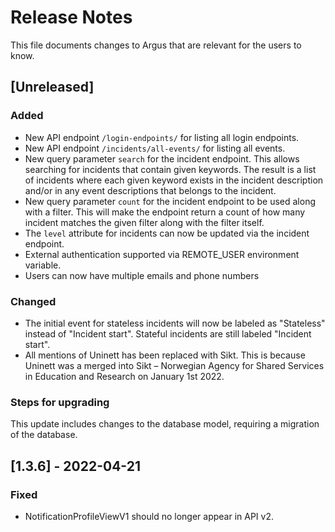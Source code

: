 # Release Notes
This file documents changes to Argus that are relevant for the users to know.

## [Unreleased]

### Added
- New API endpoint `/login-endpoints/` for listing all login endpoints.
- New API endpoint `/incidents/all-events/` for listing all events.
- New query parameter `search` for the incident endpoint.
This allows searching for incidents that contain given keywords.
The result is a list of incidents where each given keyword exists
in the incident description and/or in any event descriptions that belongs to the incident.
- New query parameter `count` for the incident endpoint to be used along with a filter.
This will make the endpoint return a count of how many incident matches the given filter
along with the filter itself.
- The `level` attribute for incidents can now be updated via the incident endpoint.
- External authentication supported via REMOTE_USER environment variable.
- Users can now have multiple emails and phone numbers

### Changed
- The initial event for stateless incidents will now be labeled as "Stateless" instead of "Incident start". Stateful incidents are still labeled "Incident start".
- All mentions of Uninett has been replaced with Sikt. This is because Uninett was a merged into Sikt – Norwegian Agency for Shared Services in Education and Research on January 1st 2022.

### Steps for upgrading

This update includes changes to the database model, requiring a migration of the database.

## [1.3.6] - 2022-04-21

### Fixed
- NotificationProfileViewV1 should no longer appear in API v2.

